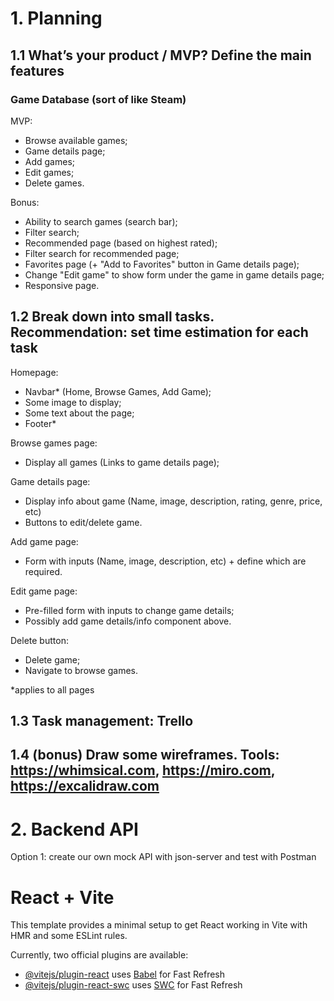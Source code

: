 # 1. Planning

## 1.1 What’s your product / MVP? Define the main features


### Game Database (sort of like Steam)

MVP:
- Browse available games;
- Game details page;
- Add games;
- Edit games;
- Delete games.

Bonus:
- Ability to search games (search bar);
- Filter search;
- Recommended page (based on highest rated);
- Filter search for recommended page;
- Favorites page (+ "Add to Favorites" button in Game details page);
- Change "Edit game" to show form under the game in game details page;
- Responsive page.


## 1.2 Break down into small tasks. Recommendation: set time estimation for each task

Homepage:
- Navbar* (Home, Browse Games, Add Game);
- Some image to display;
- Some text about the page;
- Footer* 

Browse games page:
- Display all games (Links to game details page);

Game details page:
- Display info about game (Name, image, description, rating, genre, price, etc)
- Buttons to edit/delete game.

Add game page:
- Form with inputs (Name, image, description, etc) + define which are required.

Edit game page:
- Pre-filled form with inputs to change game details;
- Possibly add game details/info component above.

Delete button:
- Delete game;
- Navigate to browse games.

*applies to all pages


## 1.3 Task management: Trello

## 1.4 (bonus) Draw some wireframes. Tools: https://whimsical.com, https://miro.com, https://excalidraw.com


# 2. Backend API

Option 1: create our own mock API with json-server and test with Postman



# React + Vite

This template provides a minimal setup to get React working in Vite with HMR and some ESLint rules.

Currently, two official plugins are available:

- [@vitejs/plugin-react](https://github.com/vitejs/vite-plugin-react/blob/main/packages/plugin-react/README.md) uses [Babel](https://babeljs.io/) for Fast Refresh
- [@vitejs/plugin-react-swc](https://github.com/vitejs/vite-plugin-react-swc) uses [SWC](https://swc.rs/) for Fast Refresh
